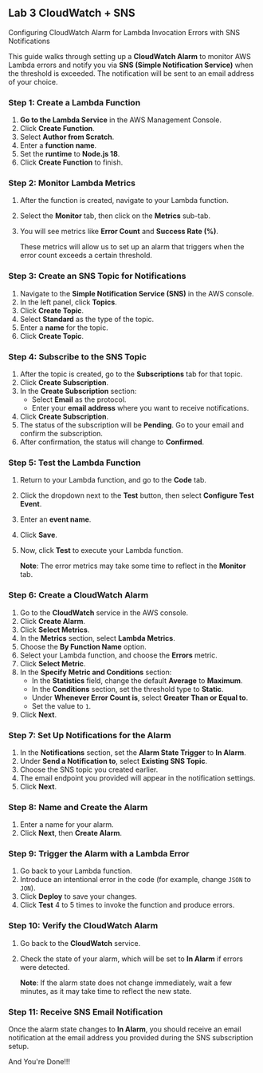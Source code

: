 ## Lab 3 CloudWatch + SNS

Configuring CloudWatch Alarm for Lambda Invocation Errors with SNS Notifications

This guide walks through setting up a **CloudWatch Alarm** to monitor AWS Lambda errors and notify you via **SNS (Simple Notification Service)** when the threshold is exceeded. The notification will be sent to an email address of your choice.

### Step 1: Create a Lambda Function

1. **Go to the Lambda Service** in the AWS Management Console.
2. Click **Create Function**.
3. Select **Author from Scratch**.
4. Enter a **function name**.
5. Set the **runtime** to **Node.js 18**.
6. Click **Create Function** to finish.

### Step 2: Monitor Lambda Metrics

1. After the function is created, navigate to your Lambda function.
2. Select the **Monitor** tab, then click on the **Metrics** sub-tab.
3. You will see metrics like **Error Count** and **Success Rate (%)**. 

    These metrics will allow us to set up an alarm that triggers when the error count exceeds a certain threshold.

### Step 3: Create an SNS Topic for Notifications

1. Navigate to the **Simple Notification Service (SNS)** in the AWS console.
2. In the left panel, click **Topics**.
3. Click **Create Topic**.
4. Select **Standard** as the type of the topic.
5. Enter a **name** for the topic.
6. Click **Create Topic**.

### Step 4: Subscribe to the SNS Topic

1. After the topic is created, go to the **Subscriptions** tab for that topic.
2. Click **Create Subscription**.
3. In the **Create Subscription** section:
   - Select **Email** as the protocol.
   - Enter your **email address** where you want to receive notifications.
4. Click **Create Subscription**.
5. The status of the subscription will be **Pending**. Go to your email and confirm the subscription.
6. After confirmation, the status will change to **Confirmed**.

### Step 5: Test the Lambda Function

1. Return to your Lambda function, and go to the **Code** tab.
2. Click the dropdown next to the **Test** button, then select **Configure Test Event**.
3. Enter an **event name**.
4. Click **Save**.
5. Now, click **Test** to execute your Lambda function.

    **Note**: The error metrics may take some time to reflect in the **Monitor** tab.

### Step 6: Create a CloudWatch Alarm

1. Go to the **CloudWatch** service in the AWS console.
2. Click **Create Alarm**.
3. Click **Select Metrics**.
4. In the **Metrics** section, select **Lambda Metrics**.
5. Choose the **By Function Name** option.
6. Select your Lambda function, and choose the **Errors** metric.
7. Click **Select Metric**.
8. In the **Specify Metric and Conditions** section:
   - In the **Statistics** field, change the default **Average** to **Maximum**.
   - In the **Conditions** section, set the threshold type to **Static**.
   - Under **Whenever Error Count is**, select **Greater Than or Equal to**.
   - Set the value to `1`.
9. Click **Next**.

### Step 7: Set Up Notifications for the Alarm

1. In the **Notifications** section, set the **Alarm State Trigger** to **In Alarm**.
2. Under **Send a Notification to**, select **Existing SNS Topic**.
3. Choose the SNS topic you created earlier.
4. The email endpoint you provided will appear in the notification settings.
5. Click **Next**.

### Step 8: Name and Create the Alarm

1. Enter a name for your alarm.
2. Click **Next**, then **Create Alarm**.

### Step 9: Trigger the Alarm with a Lambda Error

1. Go back to your Lambda function.
2. Introduce an intentional error in the code (for example, change `JSON` to `JON`).
3. Click **Deploy** to save your changes.
4. Click **Test** 4 to 5 times to invoke the function and produce errors.

### Step 10: Verify the CloudWatch Alarm

1. Go back to the **CloudWatch** service.
2. Check the state of your alarm, which will be set to **In Alarm** if errors were detected.

    **Note**: If the alarm state does not change immediately, wait a few minutes, as it may take time to reflect the new state.

### Step 11: Receive SNS Email Notification

Once the alarm state changes to **In Alarm**, you should receive an email notification at the email address you provided during the SNS subscription setup. 

And You're Done!!!